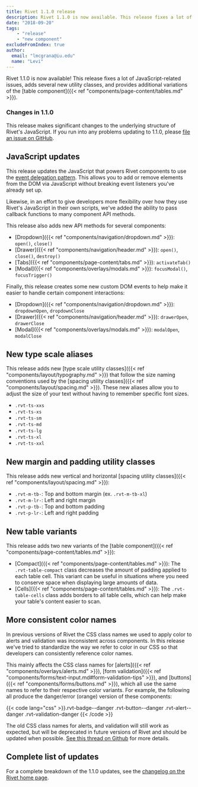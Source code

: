 ```yaml
---
title: Rivet 1.1.0 release
description: Rivet 1.1.0 is now available. This release fixes a lot of JavaScript-related issues, adds several new utility classes, and provides additional variations of the table component.
date: "2018-09-20"
tags:
    - "release"
    - "new component"
excludeFromIndex: true
author:
  email: "lmcgrana@iu.edu"
  name: "Levi"
---
```

Rivet 1.1.0 is now available! This release fixes a lot of JavaScript-related issues, adds several new utility classes, and provides additional variations of the [table component]({{< ref "components/page-content/tables.md" >}}).

<div class="rvt-alert rvt-alert--info rvt-m-bottom-md rvt-m-top-sm">
    <h3 class="rvt-alert__title" id="warning-alert-title">Changes in 1.1.0</h3>
    <p class="rvt-alert__message">This release makes significant changes to the underlying structure of Rivet's JavaScript. If you run into any problems updating to 1.1.0, please <a href="https://github.com/indiana-university/rivet-source/issues">file an issue on GitHub</a>.</p>
</div>

## JavaScript updates

This release updates the JavaScript that powers Rivet components to use the [event delegation pattern](https://davidwalsh.name/event-delegate). This allows you to add or remove elements from the DOM via JavaScript without breaking event listeners you've already set up.

Likewise, in an effort to give developers more flexibility over how they use Rivet's JavaScript in their own scripts, we've added the ability to pass callback functions to many component API methods.

This release also adds new API methods for several components:

- [Dropdown]({{< ref "components/navigation/dropdown.md" >}}): `open()`, `close()`
- [Drawer]({{< ref "components/navigation/header.md" >}}): `open()`, `close()`, `destroy()`
- [Tabs]({{< ref "components/page-content/tabs.md" >}}): `activateTab()`
- [Modal]({{< ref "components/overlays/modals.md" >}}): `focusModal()`, `focusTrigger()`

Finally, this release creates some new custom DOM events to help make it easier to handle certain component interactions:

- [Dropdown]({{< ref "components/navigation/dropdown.md" >}}): `dropdownOpen`, `dropdownClose`
- [Drawer]({{< ref "components/navigation/header.md" >}}): `drawerOpen`, `drawerClose`
- [Modal]({{< ref "components/overlays/modals.md" >}}): `modalOpen`, `modalClose`

## New type scale aliases

This release adds new [type scale utility classes]({{< ref "components/layout/typography.md" >}}) that follow the size naming conventions used by the [spacing utility classes]({{< ref "components/layout/spacing.md" >}}). These new aliases allow you to adjust the size of your text without having to remember specific font sizes.

- `.rvt-ts-xxs`
- `.rvt-ts-xs`
- `.rvt-ts-sm`
- `.rvt-ts-md`
- `.rvt-ts-lg`
- `.rvt-ts-xl`
- `.rvt-ts-xxl`

## New margin and padding utility classes

This release adds new vertical and horizontal [spacing utility classes]({{< ref "components/layout/spacing.md" >}}):

- `.rvt-m-tb-`: Top and bottom margin (ex. `.rvt-m-tb-xl`)
- `.rvt-m-lr-`: Left and right margin
- `.rvt-p-tb-`: Top and bottom padding
- `.rvt-p-lr-`: Left and right padding

## New table variants

This release adds two new variants of the [table component]({{< ref "components/page-content/tables.md" >}}):

- [Compact]({{< ref "components/page-content/tables.md" >}}): The `.rvt-table-compact` class decreases the amount of padding applied to each table cell. This variant can be useful in situations where you need to conserve space when displaying large amounts of data.
- [Cells]({{< ref "components/page-content/tables.md" >}}): The `.rvt-table-cells` class adds borders to all table cells, which can help make your table's content easier to scan.

## More consistent color names
In previous versions of Rivet the CSS class names we used to apply color to alerts and validation was inconsistent across components. In this release we've tried to standardize the way we refer to color in our CSS so that developers can consistently reference color names.

This mainly affects the CSS class names for [alerts]({{< ref "components/overlays/alerts.md" >}}), [form validation]({{< ref "components/forms/text-input.md#form-validation-tips" >}}), and [buttons]({{< ref "components/forms/buttons.md" >}}), which all use the same names to refer to their respective color variants. For example, the following all produce the danger/error (orange) version of these components:

{{< code lang="css" >}}.rvt-badge--danger
.rvt-button--danger
.rvt-alert--danger
.rvt-validation-danger
{{< /code >}}

The old CSS class names for alerts, and validation will still work as expected, but will be deprecated in future versions of Rivet and should be updated when possible. [See this thread on Github](https://github.iu.edu/UITS/rivet-source/pull/320) for more details.

## Complete list of updates

For a complete breakdown of the 1.1.0 updates, see the [changelog on the Rivet home page](../../#changelog).